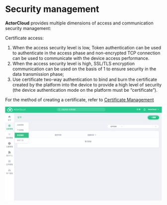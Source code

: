 # Security management

**ActorCloud** provides multiple dimensions of access and communication security management:

Certificate access:

1. When the access security level is low, Token authentication can be used to authenticate in the access phase and non-encrypted TCP connection can be used to communicate with the device access performance.
2. When the access security level is high, SSL/TLS encryption communication can be used on the basis of 1 to ensure security in the data transmission phase;
3. Use certificate two-way authentication to bind and burn the certificate created by the platform into the device to provide a high level of security (the device authentication mode on the platform must be “certificate”).


For the method of creating a certificate, refer to [Certificate Management](./certs.md)

![init_security](_assets/init_security.png)
